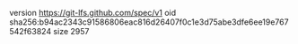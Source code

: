 version https://git-lfs.github.com/spec/v1
oid sha256:b94ac2343c91586806eac816d26407f0c1e3d75abe3dfe6ee19e767542f63824
size 2957
